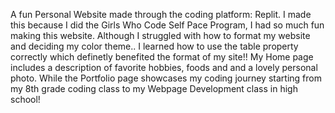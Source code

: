 A fun Personal Website made through the coding platform: Replit. I made this because I did the Girls Who Code Self Pace Program, I had so much fun making this website. Although I struggled with how to format my website and deciding my color theme.. I learned how to use the table property correctly which definetly benefited the format of my site!! My Home page includes a description of favorite hobbies, foods and and a lovely personal photo. While the Portfolio page showcases my coding journey starting from my 8th grade coding class to my Webpage Development class in high school!
